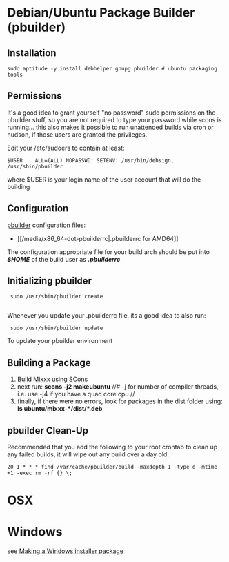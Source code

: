 # Debian/Ubuntu Package Builder (pbuilder)

## Installation

    sudo aptitude -y install debhelper gnupg pbuilder # ubuntu packaging tools

## Permissions

It's a good idea to grant yourself "no password" sudo permissions on the
pbuilder stuff, so you are not required to type your password while
scons is running... this also makes it possible to run unattended builds
via cron or hudson, if those users are granted the privileges.

Edit your /etc/sudoers to contain at least:

    $USER    ALL=(ALL) NOPASSWD: SETENV: /usr/bin/debsign, /usr/sbin/pbuilder

where $USER is your login name of the user account that will do the
building

## Configuration

[pbuilder](https://wiki.ubuntu.com/PbuilderHowto) configuration files:

  - [[/media/x86_64-dot-pbuilderrc|.pbuilderrc for AMD64]]

The configuration appropriate file for your build arch should be put
into ***$HOME*** of the build user as ***.pbuilderrc***

## Initializing pbuilder

``` 
 sudo /usr/sbin/pbuilder create
 
```

Whenever you update your .pbuilderrc file, its a good idea to also run:

``` 
 sudo /usr/sbin/pbuilder update
```

To update your pbuilder environment

## Building a Package

1.  [Build Mixxx using SCons](compiling_on_linux)
2.  next run: **scons -j2 makeubuntu** //\# -j for number of compiler
    threads, i.e. use -j4 if you have a quad core cpu //
3.  finally, if there were no errors, look for packages in the dist
    folder using: **ls ubuntu/mixxx-\*/dist/\*.deb**

## pbuilder Clean-Up

Recommended that you add the following to your root crontab to clean up
any failed builds, it will wipe out any build over a day old:

    20 1 * * * find /var/cache/pbuilder/build -maxdepth 1 -type d -mtime +1 -exec rm -rf {} \;

# OSX

# Windows

see [Making a Windows installer package](build_windows_installer)
